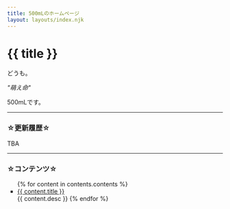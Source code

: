 ```yaml
---
title: 500mLのホームページ
layout: layouts/index.njk
---
```


# {{ title }}

どうも。

*"萌え命"*

500mLです。

---

### ☆更新履歴☆

TBA

---

### ☆コンテンツ☆

<div>
  <ul>
    {% for content in contents.contents %}
      <li type="square"><a href={{ content.url }}>{{ content.title }}</a></li>
      {{ content.desc }}
    {% endfor %}
  </ul>
</div>